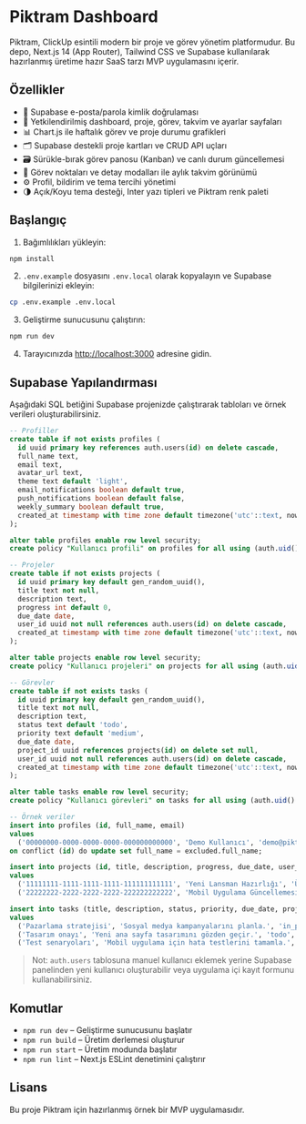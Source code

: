 # Piktram Dashboard

Piktram, ClickUp esintili modern bir proje ve görev yönetim platformudur. Bu depo, Next.js 14 (App Router), Tailwind CSS ve Supabase kullanılarak hazırlanmış üretime hazır SaaS tarzı MVP uygulamasını içerir.

## Özellikler

- 🔐 Supabase e-posta/parola kimlik doğrulaması
- 🧭 Yetkilendirilmiş dashboard, proje, görev, takvim ve ayarlar sayfaları
- 📊 Chart.js ile haftalık görev ve proje durumu grafikleri
- 🗂️ Supabase destekli proje kartları ve CRUD API uçları
- 🗃️ Sürükle-bırak görev panosu (Kanban) ve canlı durum güncellemesi
- 📅 Görev noktaları ve detay modalları ile aylık takvim görünümü
- ⚙️ Profil, bildirim ve tema tercihi yönetimi
- 🌗 Açık/Koyu tema desteği, Inter yazı tipleri ve Piktram renk paleti

## Başlangıç

1. Bağımlılıkları yükleyin:

```bash
npm install
```

2. `.env.example` dosyasını `.env.local` olarak kopyalayın ve Supabase bilgilerinizi ekleyin:

```bash
cp .env.example .env.local
```

3. Geliştirme sunucusunu çalıştırın:

```bash
npm run dev
```

4. Tarayıcınızda [http://localhost:3000](http://localhost:3000) adresine gidin.

## Supabase Yapılandırması

Aşağıdaki SQL betiğini Supabase projenizde çalıştırarak tabloları ve örnek verileri oluşturabilirsiniz.

```sql
-- Profiller
create table if not exists profiles (
  id uuid primary key references auth.users(id) on delete cascade,
  full_name text,
  email text,
  avatar_url text,
  theme text default 'light',
  email_notifications boolean default true,
  push_notifications boolean default false,
  weekly_summary boolean default true,
  created_at timestamp with time zone default timezone('utc'::text, now())
);

alter table profiles enable row level security;
create policy "Kullanıcı profili" on profiles for all using (auth.uid() = id) with check (auth.uid() = id);

-- Projeler
create table if not exists projects (
  id uuid primary key default gen_random_uuid(),
  title text not null,
  description text,
  progress int default 0,
  due_date date,
  user_id uuid not null references auth.users(id) on delete cascade,
  created_at timestamp with time zone default timezone('utc'::text, now())
);

alter table projects enable row level security;
create policy "Kullanıcı projeleri" on projects for all using (auth.uid() = user_id) with check (auth.uid() = user_id);

-- Görevler
create table if not exists tasks (
  id uuid primary key default gen_random_uuid(),
  title text not null,
  description text,
  status text default 'todo',
  priority text default 'medium',
  due_date date,
  project_id uuid references projects(id) on delete set null,
  user_id uuid not null references auth.users(id) on delete cascade,
  created_at timestamp with time zone default timezone('utc'::text, now())
);

alter table tasks enable row level security;
create policy "Kullanıcı görevleri" on tasks for all using (auth.uid() = user_id) with check (auth.uid() = user_id);

-- Örnek veriler
insert into profiles (id, full_name, email)
values
  ('00000000-0000-0000-0000-000000000000', 'Demo Kullanıcı', 'demo@piktram.com')
on conflict (id) do update set full_name = excluded.full_name;

insert into projects (id, title, description, progress, due_date, user_id)
values
  ('11111111-1111-1111-1111-111111111111', 'Yeni Lansman Hazırlığı', 'Ürün lansmanı için gerekli tüm aksiyonlar.', 65, current_date + interval '14 day', '00000000-0000-0000-0000-000000000000'),
  ('22222222-2222-2222-2222-222222222222', 'Mobil Uygulama Güncellemesi', 'Yeni modül entegrasyonları ve test süreci.', 45, current_date + interval '30 day', '00000000-0000-0000-0000-000000000000');

insert into tasks (title, description, status, priority, due_date, project_id, user_id)
values
  ('Pazarlama stratejisi', 'Sosyal medya kampanyalarını planla.', 'in_progress', 'high', current_date + interval '2 day', '11111111-1111-1111-1111-111111111111', '00000000-0000-0000-0000-000000000000'),
  ('Tasarım onayı', 'Yeni ana sayfa tasarımını gözden geçir.', 'todo', 'medium', current_date + interval '1 day', '11111111-1111-1111-1111-111111111111', '00000000-0000-0000-0000-000000000000'),
  ('Test senaryoları', 'Mobil uygulama için hata testlerini tamamla.', 'done', 'high', current_date - interval '1 day', '22222222-2222-2222-2222-222222222222', '00000000-0000-0000-0000-000000000000');
```

> Not: `auth.users` tablosuna manuel kullanıcı eklemek yerine Supabase panelinden yeni kullanıcı oluşturabilir veya uygulama içi kayıt formunu kullanabilirsiniz.

## Komutlar

- `npm run dev` – Geliştirme sunucusunu başlatır
- `npm run build` – Üretim derlemesi oluşturur
- `npm run start` – Üretim modunda başlatır
- `npm run lint` – Next.js ESLint denetimini çalıştırır

## Lisans

Bu proje Piktram için hazırlanmış örnek bir MVP uygulamasıdır.
